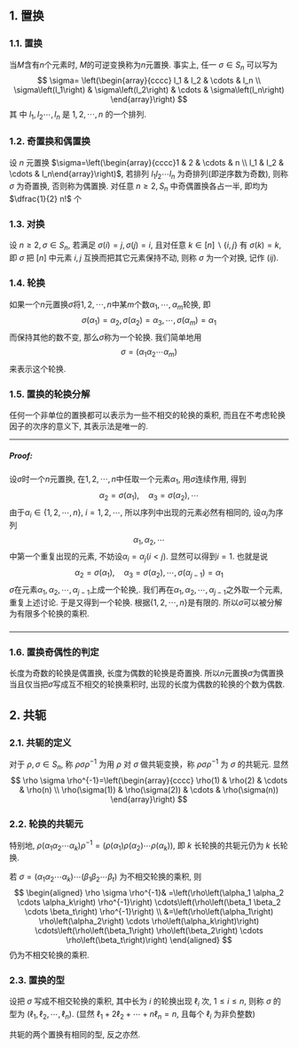 
## 1. 置换
### 1.1. 置换
当$M$含有$n$个元素时, $M$的可逆变换称为$n$元置换. 事实上, 任一 $\sigma \in S_n$ 可以写为
$$
\sigma= \left(\begin{array}{cccc}
l_1 & l_2 & \cdots & l_n \\
\sigma\left(l_1\right) & \sigma\left(l_2\right) & \cdots & \sigma\left(l_n\right)
\end{array}\right)
$$
其 中 $l_1, l_2 \cdots, l_n$ 是 $1,2, \cdots, n$ 的一个排列.

### 1.2. 奇置换和偶置换
设 $n$ 元置换 $\sigma=\left(\begin{array}{cccc}1 & 2 & \cdots & n \\ l_1 & l_2 & \cdots & l_n\end{array}\right)$, 若排列 $l_1 l_2 \cdots l_n$ 为奇排列(即逆序数为奇数), 则称 $\sigma$ 为奇置换, 否则称为偶置换. 对任意 $n \geq 2, S_n$ 中奇偶置换各占一半, 即均为 $\dfrac{1}{2} n!$ 个

### 1.3. 对换
设 $n \geq 2, \sigma \in S_n$, 若满足 $\sigma(i)=j, \sigma(j)=i$, 且对任意 $k \in[n] \backslash\{i, j\}$ 有 $\sigma(k)=k$, 即 $\sigma$ 把 $[n]$ 中元素 $i, j$ 互换而把其它元素保持不动, 则称 $\sigma$ 为一个对换, 记作 $(i j)$.

### 1.4. 轮换
如果一个$n$元置换$\sigma$将$1,2,\cdots, n$中某$m$个数$\alpha_1, \cdots, \alpha_m$轮换, 即
$$
\sigma(\alpha_1)=\alpha_2, \sigma(\alpha_2) = \alpha_3, \cdots, \sigma(\alpha_m) = \alpha_1
$$
而保持其他的数不变, 那么$\sigma$称为一个轮换. 我们简单地用
$$
\sigma = (\alpha_1\alpha_2\cdots\alpha_m)
$$
来表示这个轮换. 


### 1.5. 置换的轮换分解
任何一个非单位的置换都可以表示为一些不相交的轮换的乘积, 而且在不考虑轮换因子的次序的意义下, 其表示法是唯一的.  
___
##### Proof:
设$\sigma$时一个$n$元置换, 在$1,2,\cdots, n$中任取一个元素$\alpha_1$, 用$\sigma$连续作用, 得到
$$
\alpha_2 = \sigma(\alpha_1), \quad \alpha_3 = \sigma(\alpha_2), \cdots
$$
由于$\alpha_i\in\{1,2,\cdots, n\}$, $i=1,2,\cdots$, 所以序列中出现的元素必然有相同的, 设$\alpha_j$为序列
$$
\alpha_1, \alpha_2,\cdots
$$
中第一个重复出现的元素, 不妨设$\alpha_i = \alpha_j(i<j)$. 显然可以得到$i=1$. 也就是说
$$
\alpha_2 = \sigma(\alpha_1), \quad \alpha_3 = \sigma(\alpha_2), \cdots, \sigma(\alpha_{j-1}) = \alpha_1
$$
$\sigma$在元素$\alpha_1, \alpha_2, \cdots, \alpha_{j-1}$上成一个轮换,. 我们再在$\alpha_1, \alpha_2, \cdots, \alpha_{j-1}$之外取一个元素, 重复上述讨论. 于是又得到一个轮换. 根据$\{1,2,\cdots,n\}$是有限的. 所以$\sigma$可以被分解为有限多个轮换的乘积. 
#####
___

### 1.6. 置换奇偶性的判定
长度为奇数的轮换是偶置换, 长度为偶数的轮换是奇置换. 所以$n$元置换$\sigma$为偶置换当且仅当把$\sigma$写成互不相交的轮换乘积时, 出现的长度为偶数的轮换的个数为偶数. 
## 2. 共轭
### 2.1. 共轭的定义
对于 $\rho, \sigma \in S_n$, 称 $\rho \sigma \rho^{-1}$ 为用 $\rho$ 对 $\sigma$ 做共轭变换，称 $\rho \sigma \rho^{-1}$ 为 $\sigma$ 的共轭元. 显然
$$
\rho \sigma \rho^{-1}=\left(\begin{array}{cccc}
\rho(1) & \rho(2) & \cdots & \rho(n) \\
\rho(\sigma(1)) & \rho(\sigma(2)) & \cdots & \rho(\sigma(n))
\end{array}\right)
$$

### 2.2. 轮换的共轭元
特别地, $\rho\left(\alpha_1 \alpha_2 \cdots \alpha_k\right) \rho^{-1}=\left(\rho\left(\alpha_1\right) \rho\left(\alpha_2\right) \cdots \rho\left(\alpha_k\right)\right)$, 即 $k$ 长轮换的共轭元仍为 $k$ 长轮换.

若 $\sigma=\left(\alpha_1 \alpha_2 \cdots \alpha_k\right) \cdots\left(\beta_1 \beta_2 \cdots \beta_t\right)$ 为不相交轮换的乘积, 则 
$$
\begin{aligned} 
   \rho \sigma \rho^{-1}& =\left(\rho\left(\alpha_1 \alpha_2 \cdots \alpha_k\right) \rho^{-1}\right) \cdots\left(\rho\left(\beta_1 \beta_2 \cdots \beta_t\right) \rho^{-1}\right) \\ &=\left(\rho\left(\alpha_1\right) \rho\left(\alpha_2\right) \cdots \rho\left(\alpha_k\right)\right) \cdots\left(\rho\left(\beta_1\right) \rho\left(\beta_2\right) \cdots \rho\left(\beta_t\right)\right) 
\end{aligned}
$$
仍为不相交轮换的乘积.

### 2.3. 置换的型
设把 $\sigma$ 写成不相交轮换的乘积, 其中长为 $i$ 的轮换出现 $\ell_i$ 次, $1 \leq i \leq n$, 则称 $\sigma$ 的型为 $\left(\ell_1, \ell_2, \cdots, \ell_n\right)$. (显然 $\ell_1+2 \ell_2+\cdots+n \ell_n=n$, 且每个 $\ell_i$ 为非负整数)

共轭的两个置换有相同的型, 反之亦然.

